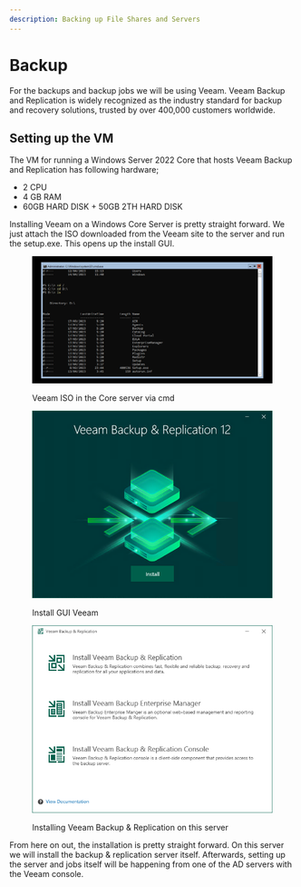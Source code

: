 ```yaml
---
description: Backing up File Shares and Servers
---
```


# Backup

For the backups and backup jobs we will be using Veeam. Veeam Backup and Replication is widely recognized as the industry standard for backup and recovery solutions, trusted by over 400,000 customers worldwide.

## Setting up the VM

The VM for running a Windows Server 2022 Core that hosts Veeam Backup and Replication has following hardware;

* 2 CPU
* 4 GB RAM
* 60GB HARD DISK + 50GB 2TH HARD DISK

Installing Veeam on a Windows Core Server is pretty straight forward. We just attach the ISO downloaded from the Veeam site to the server and run the setup.exe. This opens up the install GUI.

<figure><img src="../../.gitbook/assets/Backup_Core_Download.png" alt=""><figcaption><p>Veeam ISO in the Core server via cmd</p></figcaption></figure>

<figure><img src="../../.gitbook/assets/Backup_Install_1.png" alt=""><figcaption><p>Install GUI Veeam</p></figcaption></figure>

<figure><img src="../../.gitbook/assets/Backup_Install_2.png" alt=""><figcaption><p>Installing Veeam Backup &#x26; Replication on this server</p></figcaption></figure>

From here on out, the installation is pretty straight forward. On this server we will install the backup & replication server itself. Afterwards, setting up the server and jobs itself will be happening from one of the AD servers with the Veeam console.
